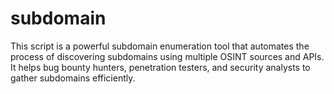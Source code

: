# subdomain
This script is a powerful subdomain enumeration tool that automates the process of discovering subdomains using multiple OSINT sources and APIs. It helps bug bounty hunters, penetration testers, and security analysts to gather subdomains efficiently.
